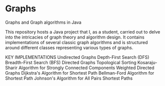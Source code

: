 # Graphs
Graphs and Graph algorithms in Java

This repository hosts a Java project that I, as a student, carried out to delve into the intricacies of graph theory and algorithm design. It contains implementations of several classic graph algorithms and is structured around different classes representing various types of graphs.

KEY IMPLEMENTATIONS
Undirected Graphs
	Depth-First Search (DFS)
	Breadth-First Search (BFS)
Directed Graphs
	Topological Sorting
	Kosaraju-Sharir Algorithm for Strongly Connected Components
Weighted Directed Graphs
	Dijkstra's Algorithm for Shortest Path
	Bellman-Ford Algorithm for Shortest Path
	Johnson's Algorithm for All Pairs Shortest Paths
